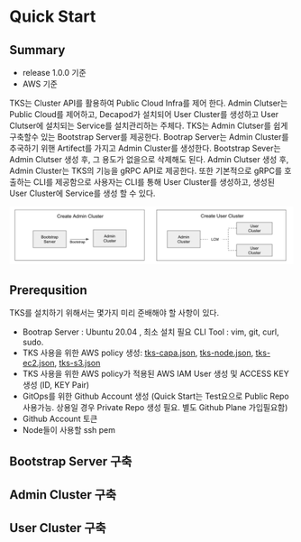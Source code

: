 # Quick Start    

## Summary 
- release 1.0.0 기준   
- AWS 기준  

TKS는 Cluster API를 활용하여 Public Cloud Infra를 제어 한다. Admin Clutser는 Public Cloud를 제어하고, Decapod가 설치되어 User Cluster를 생성하고 User Clutser에 설치되는 Service를 설치관리하는 주체다.
TKS는 Admin Clutser를 쉽게 구축할수 있는 Bootstrap Server를 제공한다. Bootrap Server는 Admin Cluster를 추국하기 위핸 Artifect를 가지고 Admin Cluster를 생성한다. Bootstrap Sever는 Admin Clutser 생성 후, 그 용도가 없을으로 삭제해도 된다.
Admin Clutser 생성 후, Admin Cluster는 TKS의 기능을 gRPC API로 제공한다. 또한 기본적으로 gRPC를 호출하는 CLI를 제공함으로 사용자는 CLI를 통해 User Cluster를 생성하고, 생성된 User Cluster에 Service를 생성 할 수 있다.

![bootstrap](../assets/images/tks-intall-step.png)

## Prerequsition
TKS를 설치하기 위해서는 몇가지 미리 준배해야 할 사항이 있다.

- Bootrap Server : Ubuntu 20.04 , 최소 설치 필요 CLI Tool : vim, git, curl, sudo. 
- TKS 사용을 위한 AWS policy 생성: [tks-capa.json](../assets/files/tks-capa.json), [tks-node.json](../assets/files/tks-node.json), [tks-ec2.json](../assets/files/tks-ec2.json), [tks-s3.json](../assets/files/tks-s3.json)
- TKS 사용을 위한 AWS policy가 적용된 AWS IAM User 생성 및 ACCESS KEY 생성 (ID, KEY Pair)
- GitOps를 위한 Github Account 생성 (Quick Start는 Test요으로 Public Repo 사용가능. 상용일 경우 Private Repo 생성 필요. 별도 Github Plane 가입필요함)
- Github Account 토큰
- Node들이 사용할 ssh pem

## Bootstrap Server 구축

## Admin Cluster 구축

## User Cluster 구축

